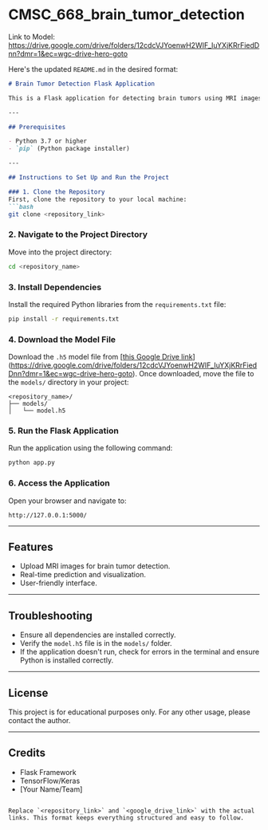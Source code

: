 # CMSC_668_brain_tumor_detection


Link to Model: https://drive.google.com/drive/folders/12cdcVJYoenwH2WIF_IuYXjKRrFiedDnn?dmr=1&ec=wgc-drive-hero-goto


Here's the updated `README.md` in the desired format:

```markdown
# Brain Tumor Detection Flask Application

This is a Flask application for detecting brain tumors using MRI images. The project uses a pre-trained CNN model (`.h5` file) for predictions.

---

## Prerequisites

- Python 3.7 or higher
- `pip` (Python package installer)

---

## Instructions to Set Up and Run the Project

### 1. Clone the Repository
First, clone the repository to your local machine:
```bash
git clone <repository_link>
```

### 2. Navigate to the Project Directory
Move into the project directory:
```bash
cd <repository_name>
```

### 3. Install Dependencies
Install the required Python libraries from the `requirements.txt` file:
```bash
pip install -r requirements.txt
```

### 4. Download the Model File
Download the `.h5` model file from [[this Google Drive link](<google_drive_link>)](https://drive.google.com/drive/folders/12cdcVJYoenwH2WIF_IuYXjKRrFiedDnn?dmr=1&ec=wgc-drive-hero-goto). Once downloaded, move the file to the `models/` directory in your project:
```
<repository_name>/
├── models/
│   └── model.h5
```

### 5. Run the Flask Application
Run the application using the following command:
```bash
python app.py
```

### 6. Access the Application
Open your browser and navigate to:
```
http://127.0.0.1:5000/
```

---

## Features
- Upload MRI images for brain tumor detection.
- Real-time prediction and visualization.
- User-friendly interface.

---

## Troubleshooting
- Ensure all dependencies are installed correctly.
- Verify the `model.h5` file is in the `models/` folder.
- If the application doesn't run, check for errors in the terminal and ensure Python is installed correctly.

---

## License
This project is for educational purposes only. For any other usage, please contact the author.

---

## Credits
- Flask Framework
- TensorFlow/Keras
- [Your Name/Team]
```

Replace `<repository_link>` and `<google_drive_link>` with the actual links. This format keeps everything structured and easy to follow.
